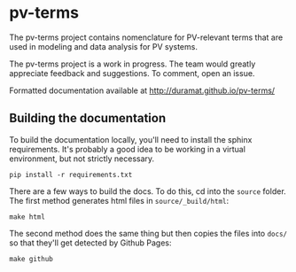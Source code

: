 # pv-terms

The pv-terms project contains nomenclature for PV-relevant terms that are used in modeling and data analysis for PV systems.

The pv-terms project is a work in progress. The team would greatly appreciate feedback and suggestions. To comment, open an issue.

Formatted documentation available at http://duramat.github.io/pv-terms/

## Building the documentation

To build the documentation locally, you'll need to install the sphinx
requirements.  It's probably a good idea to be working in a virtual
environment, but not strictly necessary. 

    pip install -r requirements.txt

There are a few ways to build the docs. To do this, cd into the `source` folder. The first method generates html files in `source/_build/html`:

    make html

The second method does the same thing but then copies the files into `docs/` so that they'll get detected by Github Pages:

    make github
